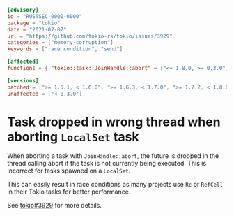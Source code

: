 ```toml
[advisory]
id = "RUSTSEC-0000-0000"
package = "tokio"
date = "2021-07-07"
url = "https://github.com/tokio-rs/tokio/issues/3929"
categories = ["memory-corruption"]
keywords = ["race condition", "send"]

[affected]
functions = { "tokio::task::JoinHandle::abort" = ["<= 1.8.0, >= 0.3.0"] }

[versions]
patched = [">= 1.5.1, < 1.6.0", ">= 1.6.3, < 1.7.0", ">= 1.7.2, < 1.8.0", "^1.8.1"]
unaffected = ["< 0.3.0"]
```

# Task dropped in wrong thread when aborting `LocalSet` task

When aborting a task with `JoinHandle::abort`, the future is dropped in the
thread calling abort if the task is not currently being executed. This is
incorrect for tasks spawned on a `LocalSet`.

This can easily result in race conditions as many projects use `Rc` or `RefCell`
in their Tokio tasks for better performance.

See [tokio#3929][issue] for more details.

[issue]: https://github.com/tokio-rs/tokio/issues/3929
